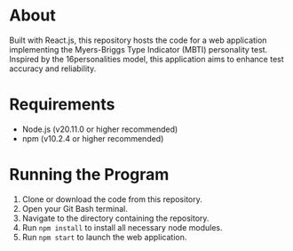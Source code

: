 # About 

Built with React.js, this repository hosts the code for a web application implementing the Myers-Briggs Type Indicator (MBTI) personality test. Inspired by the 16personalities model, this application aims to enhance test accuracy and reliability.

# Requirements

- Node.js (v20.11.0 or higher recommended)
- npm (v10.2.4 or higher recommended)

# Running the Program

1. Clone or download the code from this repository.
2. Open your Git Bash terminal.
3. Navigate to the directory containing the repository.
4. Run `npm install` to install all necessary node modules.
5. Run `npm start` to launch the web application.
